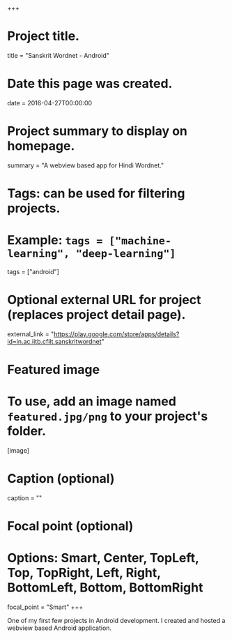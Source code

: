 +++
# Project title.
title = "Sanskrit Wordnet - Android"

# Date this page was created.
date = 2016-04-27T00:00:00

# Project summary to display on homepage.
summary = "A webview based app for Hindi Wordnet."

# Tags: can be used for filtering projects.
# Example: `tags = ["machine-learning", "deep-learning"]`
tags = ["android"]

# Optional external URL for project (replaces project detail page).
external_link = "https://play.google.com/store/apps/details?id=in.ac.iitb.cfilt.sanskritwordnet"

# Featured image
# To use, add an image named `featured.jpg/png` to your project's folder. 
[image]
  # Caption (optional)
  caption = ""
  
  # Focal point (optional)
  # Options: Smart, Center, TopLeft, Top, TopRight, Left, Right, BottomLeft, Bottom, BottomRight
  focal_point = "Smart"
+++

One of my first few projects in Android development. I created and hosted a webview based Android application. 
